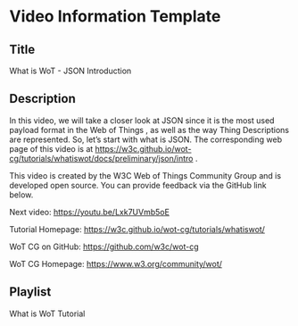 # Video Information Template

## Title

What is WoT - JSON Introduction

## Description

In this video, we will take a closer look at JSON since it is the most used payload format in the Web of Things , as well as the way Thing Descriptions are represented. So, let’s start with what is JSON.
The corresponding web page of this video is at https://w3c.github.io/wot-cg/tutorials/whatiswot/docs/preliminary/json/intro .

This video is created by the W3C Web of Things Community Group and is developed open source. You can provide feedback via the GitHub link below.

Next video: https://youtu.be/Lxk7UVmb5oE

Tutorial Homepage: https://w3c.github.io/wot-cg/tutorials/whatiswot/

WoT CG on GitHub: https://github.com/w3c/wot-cg

WoT CG Homepage: https://www.w3.org/community/wot/

## Playlist

What is WoT Tutorial